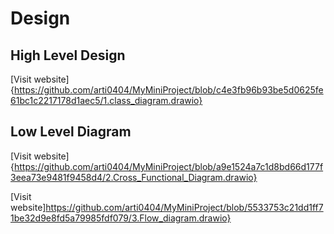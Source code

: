 # Design

## High Level Design

 [Visit website]{https://github.com/arti0404/MyMiniProject/blob/c4e3fb96b93be5d0625fe61bc1c2217178d1aec5/1.class_diagram.drawio}

## Low Level Diagram

 [Visit website]{https://github.com/arti0404/MyMiniProject/blob/a9e1524a7c1d8bd66d177f3eea73e9481f9458d4/2.Cross_Functional_Diagram.drawio}

[Visit website]https://github.com/arti0404/MyMiniProject/blob/5533753c21dd1ff71be32d9e8fd5a79985fdf079/3.Flow_diagram.drawio}
